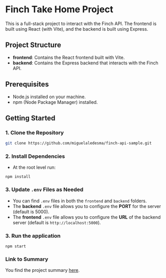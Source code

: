 # Finch Take Home Project

This is a full-stack project to interact with the Finch API. The frontend is built using React (with Vite), and the backend is built using Express.

## Project Structure

- **frontend**: Contains the React frontend built with Vite.
- **backend**: Contains the Express backend that interacts with the Finch API.

## Prerequisites

- Node.js installed on your machine.
- npm (Node Package Manager) installed.

## Getting Started

### 1. Clone the Repository

```bash
git clone https://github.com/miguelaledesma/finch-api-sample.git
```

### 2. Install Dependencies

- At the root level run:

`npm install`

### 3. Update `.env` Files as Needed

- You can find `.env` files in both the `frontend` and `backend` folders.
- The **backend** `.env` file allows you to configure the **PORT** for the server (default is 5000).
- The **frontend** `.env` file allows you to configure the **URL** of the backend server (default is `http://localhost:5000`).

### 3. Run the application

`npm start`

### Link to Summary

You find the project summary [here](https://docs.google.com/document/d/1NsRuOaYwkd83s16f4beWLn78tdPxqyn17Stkt-Go5lA/edit?usp=sharing).

